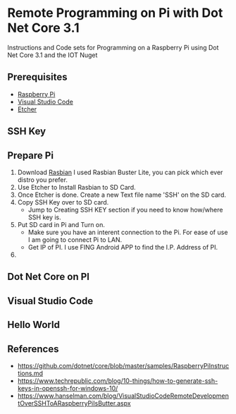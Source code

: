 # Remote Programming on Pi with Dot Net Core 3.1
Instructions and Code sets for Programming on a Raspberry Pi using Dot Net Core 3.1 and the IOT Nuget


## Prerequisites
- [Raspberry Pi](https://www.raspberrypi.org)
- [Visual Studio Code](https://code.visualstudio.com/download)
- [Etcher](https://www.balena.io/etcher/)

## SSH Key

## Prepare Pi
1. Download [Rasbian](https://www.raspberrypi.org/downloads/raspbian/) I used Rasbian Buster Lite, you can pick which ever distro you prefer.
2. Use Etcher to Install Rasbian to SD Card.
3. Once Etcher is done. Create a new Text file name 'SSH' on the SD card.
4. Copy SSH Key over to SD card. 
    - Jump to Creating SSH KEY section if you need to know how/where SSH key is.
5. Put SD card in Pi and Turn on.
    - Make sure you have an interent connection to the Pi. For ease of use I am going to connect Pi to LAN.
    - Get IP of PI. I use FING Android APP to find the I.P. Address of PI.
6.

## Dot Net Core on PI

## Visual Studio Code

## Hello World





## References
- https://github.com/dotnet/core/blob/master/samples/RaspberryPiInstructions.md
- https://www.techrepublic.com/blog/10-things/how-to-generate-ssh-keys-in-openssh-for-windows-10/
- https://www.hanselman.com/blog/VisualStudioCodeRemoteDevelopmentOverSSHToARaspberryPiIsButter.aspx
